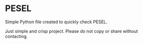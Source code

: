 # PESEL

Simple Python file created to quickly check PESEL.

Just simple and crisp project. Please do not copy or share without contacting.
